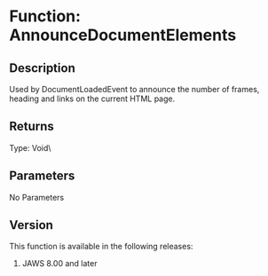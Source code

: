 # Function: AnnounceDocumentElements

## Description

Used by DocumentLoadedEvent to announce the number of frames, heading
and links on the current HTML page.

## Returns

Type: Void\

## Parameters

No Parameters

## Version

This function is available in the following releases:

1.  JAWS 8.00 and later
